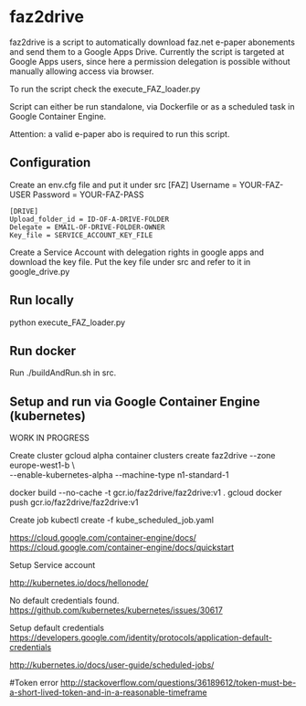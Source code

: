faz2drive
==========

faz2drive is a script to automatically download faz.net e-paper abonements and send them to a Google Apps Drive.
Currently the script is targeted at Google Apps users, since here a permission delegation is possible
without manually allowing access via browser. 

To run the script check the execute_FAZ_loader.py

Script can either be run standalone, via Dockerfile or as a scheduled task in Google Container Engine.

Attention: a valid e-paper abo is required to run this script. 


## Configuration
Create an env.cfg file and put it under src
    [FAZ]
    Username = YOUR-FAZ-USER
    Password = YOUR-FAZ-PASS

    [DRIVE]
    Upload_folder_id = ID-OF-A-DRIVE-FOLDER
    Delegate = EMAIL-OF-DRIVE-FOLDER-OWNER
    Key_file = SERVICE_ACCOUNT_KEY_FILE

Create a Service Account with delegation rights in google apps and download the key file.
Put the key file under src and refer to it in google_drive.py

## Run locally
python execute_FAZ_loader.py

## Run docker
Run ./buildAndRun.sh in src.

## Setup and run via Google Container Engine (kubernetes)

WORK IN PROGRESS

Create cluster
gcloud alpha container clusters create faz2drive --zone europe-west1-b \                
  --enable-kubernetes-alpha --machine-type n1-standard-1

docker build --no-cache -t gcr.io/faz2drive/faz2drive:v1 .
gcloud docker push gcr.io/faz2drive/faz2drive:v1

Create job
kubectl create -f kube_scheduled_job.yaml

https://cloud.google.com/container-engine/docs/
https://cloud.google.com/container-engine/docs/quickstart

Setup Service account

http://kubernetes.io/docs/hellonode/

No default credentials found.
https://github.com/kubernetes/kubernetes/issues/30617

Setup default credentials
https://developers.google.com/identity/protocols/application-default-credentials

http://kubernetes.io/docs/user-guide/scheduled-jobs/



#Token error
http://stackoverflow.com/questions/36189612/token-must-be-a-short-lived-token-and-in-a-reasonable-timeframe



